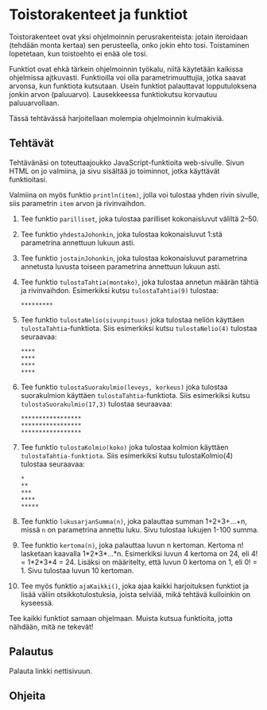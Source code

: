 # Toistorakenteet ja funktiot

Toistorakenteet ovat yksi ohjelmoinnin perusrakenteista: jotain iteroidaan (tehdään monta kertaa) sen perusteella, onko jokin ehto tosi. Toistaminen lopetetaan, kun toistoehto ei enää ole tosi.

Funktiot ovat ehkä tärkein ohjelmoinnin työkalu, niitä käytetään kaikissa ohjelmissa ajtkuvasti. Funktioilla voi olla parametrimuuttujia, jotka saavat arvonsa, kun funktiota kutsutaan. Usein funktiot palauttavat lopputuloksena jonkin arvon (paluuarvo). Lausekkeessa funktiokutsu korvautuu paluuarvollaan.

Tässä tehtävässä harjoitellaan molempia ohjelmoinnin kulmakiviä.

## Tehtävät
Tehtävänäsi on toteuttaajoukko JavaScript-funktioita web-sivulle. Sivun HTML on jo valmiina, ja sivu sisältää jo toiminnot, jotka käyttävät funktioitasi. 

Valmiina on myös funktio `println(item)`, jolla voi tulostaa yhden rivin sivulle, siis parametrin `item` arvon ja rivinvaihdon.

1.  Tee funktio `parilliset`, joka tulostaa parilliset kokonaisluvut väliltä 2–50.

2.  Tee funktio `yhdestaJohonkin`, joka tulostaa kokonaisluvut 1:stä parametrina annettuun lukuun
    asti.

3.  Tee funktio `jostainJohonkin`, joka tulostaa kokonaisluvut parametrina annetusta luvusta
    toiseen parametrina annettuun lukuun asti.

4.  Tee funktio `tulostaTahtia(montako)`, joka tulostaa annetun määrän tähtiä ja
    rivinvaihdon. Esimerkiksi kutsu `tulostaTahtia(9)` tulostaa:  
    ```console
    *********
    ```

5.  Tee funktio `tulostaNelio(sivunpituus)` joka tulostaa neliön käyttäen
    `tulostaTahtia`-funktiota. Siis esimerkiksi kutsu `tulostaNelio(4)` tulostaa
    seuraavaa:  
    ```console
    ****  
    ****  
    ****  
    ****
    ```

6.  Tee funktio `tulostaSuorakulmio(leveys, korkeus)` joka tulostaa suorakulmion käyttäen `tulostaTahtia`-funktiota. 
    Siis esimerkiksi kutsu `tulostaSuorakulmio(17,3)` tulostaa seuraavaa:  
    ```console
    *****************
    *****************
    *****************  
    ```

7.  Tee funktio `tulostaKolmio(koko)` joka tulostaa kolmion käyttäen `tulostaTahtia-funktiota`. 
    Siis esimerkiksi kutsu tulostaKolmio(4) tulostaa seuraavaa:  
    ```console
    *  
    **  
    ***  
    ****  
    *****
    ```

8.  Tee funktio `lukusarjanSumma(n)`, joka palauttaa summan 1+2+3+...+n, missä `n`
    on parametrina annettu luku. Sivu tulostaa lukujen 1-100 summa.

9.  Tee funktio `kertoma(n)`, joka palauttaa luvun n kertoman. Kertoma n!
    lasketaan kaavalla 1\*2\*3\*...\*n. Esimerkiksi luvun 4 kertoma on 24, eli
    4! = 1\*2\*3\*4 = 24. Lisäksi on määritelty, että luvun 0 kertoma on 1, eli
    0! = 1. Sivu tulostaa luvun 10 kertoman.

10. Tee myös funktio `ajaKaikki()`, joka ajaa kaikki harjoituksen funktiot ja lisää väliin otsikkotulostuksia, joista
    selviää, mikä tehtävä kulloinkin on kyseessä.

Tee kaikki funktiot samaan ohjelmaan. Muista kutsua funktioita, jotta nähdään,
mitä ne tekevät!

## Palautus

Palauta linkki nettisivuun.

## Ohjeita
